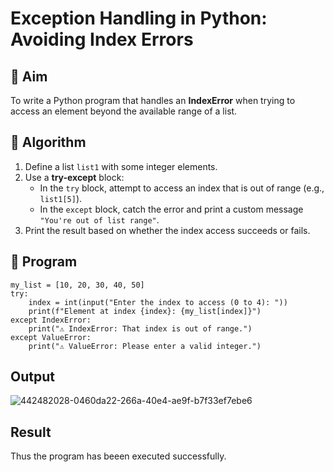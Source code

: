 # Exception Handling in Python: Avoiding Index Errors

## 🎯 Aim
To write a Python program that handles an **IndexError** when trying to access an element beyond the available range of a list.

## 🧠 Algorithm
1. Define a list `list1` with some integer elements.
2. Use a **try-except** block:
   - In the `try` block, attempt to access an index that is out of range (e.g., `list1[5]`).
   - In the `except` block, catch the error and print a custom message `"You're out of list range"`.
3. Print the result based on whether the index access succeeds or fails.

## 🧾 Program
```
my_list = [10, 20, 30, 40, 50]
try:
    index = int(input("Enter the index to access (0 to 4): "))
    print(f"Element at index {index}: {my_list[index]}")
except IndexError:
    print("⚠️ IndexError: That index is out of range.")
except ValueError:
    print("⚠️ ValueError: Please enter a valid integer.")
```
## Output
![442482028-0460da22-266a-40e4-ae9f-b7f33ef7ebe6](https://github.com/user-attachments/assets/2f395caf-7232-4e31-809b-cebe477111b4)

## Result
Thus the program has beeen executed successfully.

